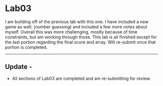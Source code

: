 # Lab03

I am building off of the previous lab with this one. I have included a new game as well, (number guessing) and included a few more notes about myself. Overall this was more challenging, mostly because of time constraints, but am working through those. This lab is all finished except for the last portion regarding the final score and array. Will re-submit once that portion is completed. 
____
## Update - 
 - All sections of Lab03 are completed and am re-submitting for review. 
